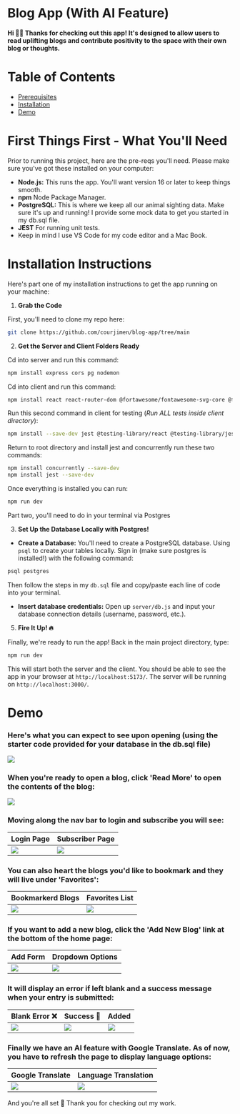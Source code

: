 # Blog App (With AI Feature)

**Hi 👋🏾 Thanks for checking out this app! It's designed to allow users to read uplifting blogs and contribute positivity to the space with their own blog or thoughts.** 

# Table of Contents
- [Prerequisites](#first-things-first---what-youll-need)
- [Installation](#installation-instructions)
- [Demo](#demo)

# First Things First - What You'll Need

Prior to running this project, here are the pre-reqs you'll need. Please make sure you've got these installed on your computer:

* **Node.js:** This runs the app. You'll want version 16 or later to keep things smooth.
* **npm** Node Package Manager.
* **PostgreSQL:** This is where we keep all our animal sighting data. Make sure it's up and running! I provide some mock data to get you started in my db.sql file.
* **JEST** For running unit tests.
* Keep in mind I use VS Code for my code editor and a Mac Book.

# Installation Instructions

Here's part one of my installation instructions to get the app running on your machine:

1.  **Grab the Code**

First, you'll need to clone my repo here:

```bash
git clone https://github.com/courjimen/blog-app/tree/main
```

2.  **Get the Server and Client Folders Ready**

Cd into server and run this command: 
```bash
npm install express cors pg nodemon
```

Cd into client and run this command: 
```bash
npm install react react-router-dom @fortawesome/fontawesome-svg-core @fortawesome/free-solid-svg-icons @fortawesome/react-fontawesome
```
Run this second command in client for testing (_Run ALL tests inside client directory_):
```bash
npm install --save-dev jest @testing-library/react @testing-library/jest-dom @babel/core @babel/preset-env @babel/preset-react babel-jest jest-transform-stub
```

Return to root directory and install jest and concurrently run these two commands:

```bash
npm install concurrently --save-dev
npm install jest --save-dev
```

Once everything is installed you can run:

```bash
npm run dev
```

Part two, you'll need to do in your terminal via Postgres 

3. **Set Up the Database Locally with Postgres!**

* **Create a Database:** You'll need to create a PostgreSQL database. Using `psql` to create your tables locally. Sign in (make sure postgres is installed!) with the following command:

```bash
psql postgres
```
Then follow the steps in my `db.sql` file and copy/paste each line of code into your terminal.

* **Insert database credentials:** Open up `server/db.js` and input your database connection details (username, password, etc.).

5.  **Fire It Up! 🔥**

Finally, we're ready to run the app! Back in the main project directory, type:

```bash
npm run dev
```

This will start both the server and the client. You should be able to see the app in your browser at `http://localhost:5173/`. The server will be running on `http://localhost:3000/`.

# Demo
### Here's what you can expect to see upon opening (using the starter code provided for your database in the db.sql file)
![](./client/images/home.png)

### When you're ready to open a blog, click 'Read More' to open the contents of the blog:
![](./client/images/blog.png)

### Moving along the nav bar to login and subscribe you will see:
| Login Page | Subscriber Page |
| ------ | ------|
| ![](./client/images/login.png) | ![](./client/images/Subbies.png)

### You can also heart the blogs you'd like to bookmark and they will live under 'Favorites':

| Bookmarkerd Blogs | Favorites List |
| ------ | ------|
| ![](./client/images/faves.png) | ![](./client/images/bookmarked.png)

### If you want to add a new blog, click the 'Add New Blog' link at the bottom of the home page:
| Add Form | Dropdown Options |
| ------ | ------|
| ![](./client/images/addblog.png) | ![](./client/images/dropdown.png) | 

### It will display an error if left blank and a success message when your entry is submitted:
| Blank Error ❌ | Success 🎉 | Added |
| ------ | ------| ------|
| ![](./client/images/success.png) | ![](./client/images/error.png) | ![](./client/images/added.png)

### Finally we have an AI feature with Google Translate. As of now, you have to refresh the page to display language options:
| Google Translate | Language Translation |
| ------ | ------|
| ![](./client/images/AI.png) | ![](./client/images/spanish.png)

And you're all set 🎉 Thank you for checking out my work.